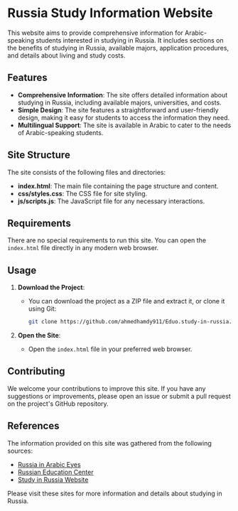 # Russia Study Information Website

This website aims to provide comprehensive information for Arabic-speaking students interested in studying in Russia. It includes sections on the benefits of studying in Russia, available majors, application procedures, and details about living and study costs.


## Features

- **Comprehensive Information**: The site offers detailed information about studying in Russia, including available majors, universities, and costs.
- **Simple Design**: The site features a straightforward and user-friendly design, making it easy for students to access the information they need.
- **Multilingual Support**: The site is available in Arabic to cater to the needs of Arabic-speaking students.

## Site Structure

The site consists of the following files and directories:


- **index.html**: The main file containing the page structure and content.
- **css/styles.css**: The CSS file for site styling.
- **js/scripts.js**: The JavaScript file for any necessary interactions.

## Requirements

There are no special requirements to run this site. You can open the `index.html` file directly in any modern web browser.

## Usage

1. **Download the Project**:
   - You can download the project as a ZIP file and extract it, or clone it using Git:

     ```bash
     git clone https://github.com/ahmedhamdy911/Eduo.study-in-russia.git
     ```

2. **Open the Site**:
   - Open the `index.html` file in your preferred web browser.

## Contributing

We welcome your contributions to improve this site. If you have any suggestions or improvements, please open an issue or submit a pull request on the project's GitHub repository.

## References

The information provided on this site was gathered from the following sources:

- [Russia in Arabic Eyes](https://ineyesrus.com/)
- [Russian Education Center](https://eduinrus.ru/ar/)
- [Study in Russia Website](https://studentsinrussia.com/)

Please visit these sites for more information and details about studying in Russia.
